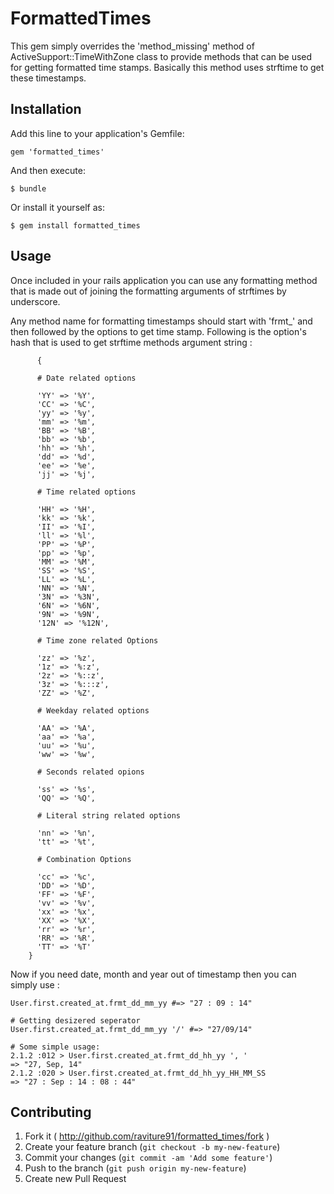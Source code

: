 # FormattedTimes

This gem simply overrides the 'method_missing' method of ActiveSupport::TimeWithZone class to provide methods that can be used for getting formatted time stamps. Basically this method uses strftime to get these timestamps.

## Installation

Add this line to your application's Gemfile:

    gem 'formatted_times'

And then execute:

    $ bundle

Or install it yourself as:

    $ gem install formatted_times

## Usage

  Once included in your rails application you can use any formatting method that is made out of joining the formatting arguments of strftimes by underscore.

  Any method name for formatting timestamps should start with 'frmt_' and then followed by the options to get time stamp. Following is the option's hash that is used to get strftime methods argument string : 

	      {

	      # Date related options

	      'YY' => '%Y',
	      'CC' => '%C',
	      'yy' => '%y',
	      'mm' => '%m',
	      'BB' => '%B',
	      'bb' => '%b',
	      'hh' => '%h',
	      'dd' => '%d',
	      'ee' => '%e',
	      'jj' => '%j',

	      # Time related options

	      'HH' => '%H',
	      'kk' => '%k',
	      'II' => '%I',
	      'll' => '%l',
	      'PP' => '%P',
	      'pp' => '%p',
	      'MM' => '%M',
	      'SS' => '%S',
	      'LL' => '%L',
	      'NN' => '%N',
	      '3N' => '%3N',
	      '6N' => '%6N',
	      '9N' => '%9N',
	      '12N' => '%12N',

	      # Time zone related Options

	      'zz' => '%z',
	      '1z' => '%:z',
	      '2z' => '%::z',
	      '3z' => '%:::z',
	      'ZZ' => '%Z',

	      # Weekday related options

	      'AA' => '%A',
	      'aa' => '%a',
	      'uu' => '%u',
	      'ww' => '%w',

	      # Seconds related opions

	      'ss' => '%s',
	      'QQ' => '%Q',

	      # Literal string related options

	      'nn' => '%n',
	      'tt' => '%t',

	      # Combination Options

	      'cc' => '%c',
	      'DD' => '%D',
	      'FF' => '%F',
	      'vv' => '%v',
	      'xx' => '%x',
	      'XX' => '%X',
	      'rr' => '%r',
	      'RR' => '%R',
	      'TT' => '%T'
	    }

  Now if you need date, month and year out of timestamp then you can simply use :
    
    User.first.created_at.frmt_dd_mm_yy #=> "27 : 09 : 14"

    # Getting desizered seperator 
    User.first.created_at.frmt_dd_mm_yy '/' #=> "27/09/14"

    # Some simple usage: 
    2.1.2 :012 > User.first.created_at.frmt_dd_hh_yy ', '
    => "27, Sep, 14"
    2.1.2 :020 > User.first.created_at.frmt_dd_hh_yy_HH_MM_SS
    => "27 : Sep : 14 : 08 : 44" 


## Contributing

1. Fork it ( http://github.com/raviture91/formatted_times/fork )
2. Create your feature branch (`git checkout -b my-new-feature`)
3. Commit your changes (`git commit -am 'Add some feature'`)
4. Push to the branch (`git push origin my-new-feature`)
5. Create new Pull Request